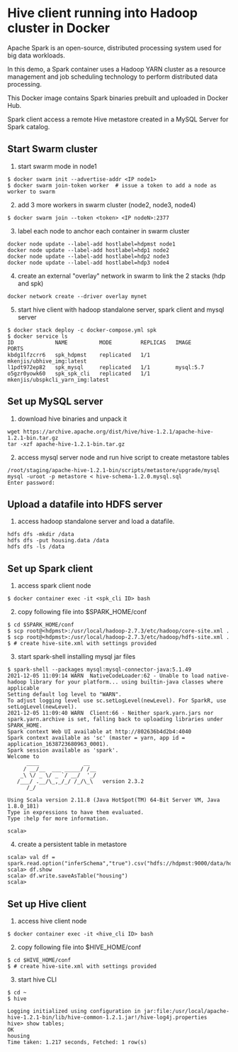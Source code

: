 # Hive client running into Hadoop cluster in Docker

Apache Spark is an open-source, distributed processing system used for big data workloads.

In this demo, a Spark container uses a Hadoop YARN cluster as a resource management and job scheduling technology to perform distributed data processing.

This Docker image contains Spark binaries prebuilt and uploaded in Docker Hub.

Spark client access a remote Hive metastore created in a MySQL Server for Spark catalog.


## Start Swarm cluster

1. start swarm mode in node1
```shell
$ docker swarm init --advertise-addr <IP node1>
$ docker swarm join-token worker  # issue a token to add a node as worker to swarm
```

2. add 3 more workers in swarm cluster (node2, node3, node4)
```shell
$ docker swarm join --token <token> <IP nodeN>:2377
```

3. label each node to anchor each container in swarm cluster
```shell
docker node update --label-add hostlabel=hdpmst node1
docker node update --label-add hostlabel=hdp1 node2
docker node update --label-add hostlabel=hdp2 node3
docker node update --label-add hostlabel=hdp3 node4
```

4. create an external "overlay" network in swarm to link the 2 stacks (hdp and spk)
```shell
docker network create --driver overlay mynet
```

5. start hive client with hadoop standalone server, spark client and mysql server
```shell
$ docker stack deploy -c docker-compose.yml spk
$ docker service ls
ID             NAME          MODE         REPLICAS   IMAGE                              PORTS
kbdg1lfzcrr6   spk_hdpmst    replicated   1/1        mkenjis/ubhive_img:latest          
l1pdt972ep82   spk_mysql     replicated   1/1        mysql:5.7                          
o5gzr0yowk60   spk_spk_cli   replicated   1/1        mkenjis/ubspkcli_yarn_img:latest
```

## Set up MySQL server

1. download hive binaries and unpack it
```shell
wget https://archive.apache.org/dist/hive/hive-1.2.1/apache-hive-1.2.1-bin.tar.gz
tar -xzf apache-hive-1.2.1-bin.tar.gz
```

2. access mysql server node and run hive script to create metastore tables
```shell
/root/staging/apache-hive-1.2.1-bin/scripts/metastore/upgrade/mysql
mysql -uroot -p metastore < hive-schema-1.2.0.mysql.sql
Enter password:
```

## Upload a datafile into HDFS server

1. access hadoop standalone server and load a datafile.
```shell
hdfs dfs -mkdir /data
hdfs dfs -put housing.data /data
hdfs dfs -ls /data
```

## Set up Spark client

1. access spark client node
```shell
$ docker container exec -it <spk_cli ID> bash
```

2. copy following file into $SPARK_HOME/conf
```shell
$ cd $SPARK_HOME/conf
$ scp root@<hdpmst>:/usr/local/hadoop-2.7.3/etc/hadoop/core-site.xml .
$ scp root@<hdpmst>:/usr/local/hadoop-2.7.3/etc/hadoop/hdfs-site.xml .
$ # create hive-site.xml with settings provided
```

3. start spark-shell installing mysql jar files
```shell
$ spark-shell --packages mysql:mysql-connector-java:5.1.49
2021-12-05 11:09:14 WARN  NativeCodeLoader:62 - Unable to load native-hadoop library for your platform... using builtin-java classes where applicable
Setting default log level to "WARN".
To adjust logging level use sc.setLogLevel(newLevel). For SparkR, use setLogLevel(newLevel).
2021-12-05 11:09:40 WARN  Client:66 - Neither spark.yarn.jars nor spark.yarn.archive is set, falling back to uploading libraries under SPARK_HOME.
Spark context Web UI available at http://802636b4d2b4:4040
Spark context available as 'sc' (master = yarn, app id = application_1638723680963_0001).
Spark session available as 'spark'.
Welcome to
      ____              __
     / __/__  ___ _____/ /__
    _\ \/ _ \/ _ `/ __/  '_/
   /___/ .__/\_,_/_/ /_/\_\   version 2.3.2
      /_/
         
Using Scala version 2.11.8 (Java HotSpot(TM) 64-Bit Server VM, Java 1.8.0_181)
Type in expressions to have them evaluated.
Type :help for more information.

scala> 
```

4. create a persistent table in metastore
```shell
scala> val df = spark.read.option("inferSchema","true").csv("hdfs://hdpmst:9000/data/housing.data").toDF("CRIM","ZN","INDUS","CHAS","NOX","RM","AGE","DIS","RAD","TAX","PTRATIO","B","LSTAT","MEDV")
scala> df.show
scala> df.write.saveAsTable("housing")
scala> 
```

## Set up Hive client

1. access hive client node
```shell
$ docker container exec -it <hive_cli ID> bash
```

2. copy following file into $HIVE_HOME/conf
```shell
$ cd $HIVE_HOME/conf
$ # create hive-site.xml with settings provided
```

3. start hive CLI
```shell
$ cd ~
$ hive

Logging initialized using configuration in jar:file:/usr/local/apache-hive-1.2.1-bin/lib/hive-common-1.2.1.jar!/hive-log4j.properties
hive> show tables;
OK
housing
Time taken: 1.217 seconds, Fetched: 1 row(s)
```
